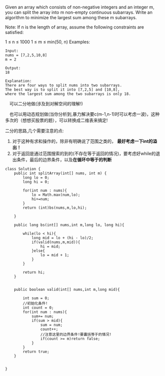 Given an array which consists of non-negative integers and an integer m, you can split the array into m non-empty continuous subarrays. Write an algorithm to minimize the largest sum among these m subarrays.

Note:
If n is the length of array, assume the following constraints are satisfied:

1 ≤ n ≤ 1000
1 ≤ m ≤ min(50, n)
Examples:

```
Input:
nums = [7,2,5,10,8]
m = 2

Output:
18

Explanation:
There are four ways to split nums into two subarrays.
The best way is to split it into [7,2,5] and [10,8],
where the largest sum among the two subarrays is only 18.
```


&emsp;可以二分地做(涉及到对解空间的理解!)

&emsp;也可以用动态规划做(当你分析到,暴力解决要c(m-1,n-1)时可以考虑一波)，这种多次的（想想买股票的题），可以转换成二维表来搞定!

二分的思路,几个需要注意的点:
1. 对于这种有求和操作的，除非有明确说了范围之类的， **最好考虑一下int的溢出！**
2. 对于返回是通过范围搜索的到的(不存在等于返回的情况)，要考虑好while的退出条件，最后的边界条件，以及**在循环中等于的判断**

```
class Solution {
    public int splitArray(int[] nums, int m) {
        long lo = 0;
        long hi = 0;
        
        for(int num : nums){
            lo = Math.max(num,lo);
            hi+=num;
        }
        return (int)bs(nums,m,lo,hi);
        
    }
    
    public long bs(int[] nums,int m,long lo, long hi){
        
        while(lo < hi){
            long mid = lo + (hi - lo)/2;
            if(valid(nums,m,mid)){
                hi = mid;
            }else{
                lo = mid + 1;
            }
        }
        
        return hi;
    }
    
    
    public boolean valid(int[] nums,int m,long mid){
 
        int sum = 0;
        //初始化条件!
        int count = 0;
        for(int num : nums){
            sum+= num;
            if(sum > mid){
                sum = num;
                count++;
                //注意这里的边界条件!要囊括等于的情况!
                if(count >= m)return false;
            }
        }
        return true;
    }
    
    
}
```